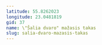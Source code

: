```yaml
---
latitude: 55.8262023
longitude: 23.0481819
gid: 37
name: \"Šalia dvaro" mažasis takas
slug: salia-dvaro-mazasis-takas
---
```


